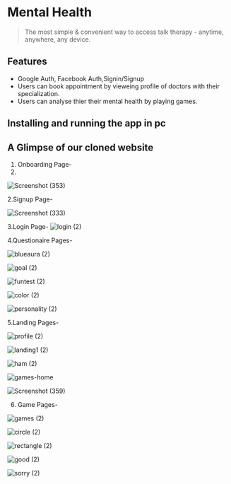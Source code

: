 # Mental Health

> The most simple & convenient way to access talk therapy - anytime, anywhere, any device.


## Features

- Google Auth, Facebook Auth,Signin/Signup
- Users can book appointment by vieweing profile of doctors with their specialization.
- Users can analyse thier their mental health by playing games.



## Installing and running the app in pc



## A Glimpse of our cloned website

1. Onboarding Page-
2. 
![Screenshot (353)](https://user-images.githubusercontent.com/86404961/141604776-9252335f-6c04-4ce6-8d58-79e1e034147d.png)

2.Signup Page-

![Screenshot (333)](https://user-images.githubusercontent.com/86404961/141604093-3a2cfda6-061c-4d85-9698-ea33ca0a8ac2.png)

3.Login Page-
![login (2)](https://user-images.githubusercontent.com/86404961/141604109-0ac7ffe7-8457-41d9-b44f-3f2faaafaf60.png)

4.Questionaire Pages-

![blueaura (2)](https://user-images.githubusercontent.com/86404961/141604169-74e7fd75-ee65-4fdf-a219-0c12f7b548ac.png)

![goal (2)](https://user-images.githubusercontent.com/86404961/141604184-64106aac-dec2-4331-b425-be0eaafe2d18.png)

![funtest (2)](https://user-images.githubusercontent.com/86404961/141604192-fbb4f66d-6719-4172-925d-61245eb59024.png)

![color (2)](https://user-images.githubusercontent.com/86404961/141604212-04ab0e03-0c6b-404f-9257-76bd3afb1837.png)

![personality (2)](https://user-images.githubusercontent.com/86404961/141604227-6a31efd5-61e9-4e0c-80ad-4ddd800bbafa.png)

5.Landing Pages-

![profile (2)](https://user-images.githubusercontent.com/86404961/141604268-90081f70-fe13-4c36-bd27-b54b2e2045d2.png)

![landing1 (2)](https://user-images.githubusercontent.com/86404961/141604283-f190a8b6-cb93-427c-8b53-e8ee75c42a48.png)

![ham (2)](https://user-images.githubusercontent.com/86404961/141604299-334c86fb-29fb-4740-bf16-ed1511da85d5.png)

![games-home](https://user-images.githubusercontent.com/86404961/141605657-dbaffce8-b18f-4a2b-b2e0-8aef76b54533.png)

![Screenshot (359)](https://user-images.githubusercontent.com/86404961/141605720-b6637405-aa04-4430-a679-1affec754962.png)


6. Game Pages-

![games (2)](https://user-images.githubusercontent.com/86404961/141604343-9442ee0c-9ba1-4a10-82cc-860e36629b37.png)

![circle (2)](https://user-images.githubusercontent.com/86404961/141604354-f2ae99d5-e322-4676-8281-68509b2b1181.png)

![rectangle (2)](https://user-images.githubusercontent.com/86404961/141604361-c1ae7673-452e-454c-8914-bd457f852dc4.png)

![good (2)](https://user-images.githubusercontent.com/86404961/141604369-0fcdb5db-23d6-42b2-91d9-b83df20d3ca1.png)

![sorry (2)](https://user-images.githubusercontent.com/86404961/141604376-2b30d131-9585-4ca4-b479-708a24511a62.png)









